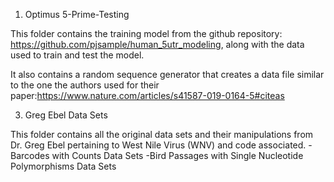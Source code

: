 1. Optimus 5-Prime-Testing

This folder contains the training model from  the github repository: https://github.com/pjsample/human_5utr_modeling, along with the data used to train and test the model.

It also contains a random sequence generator that creates a data file similar to the one the authors used for their paper:https://www.nature.com/articles/s41587-019-0164-5#citeas

3. Greg Ebel Data Sets

This folder contains all the original data sets and their manipulations from Dr. Greg Ebel
pertaining to West Nile Virus (WNV) and code associated.
    -Barcodes with Counts Data Sets
    -Bird Passages with Single Nucleotide Polymorphisms Data Sets

